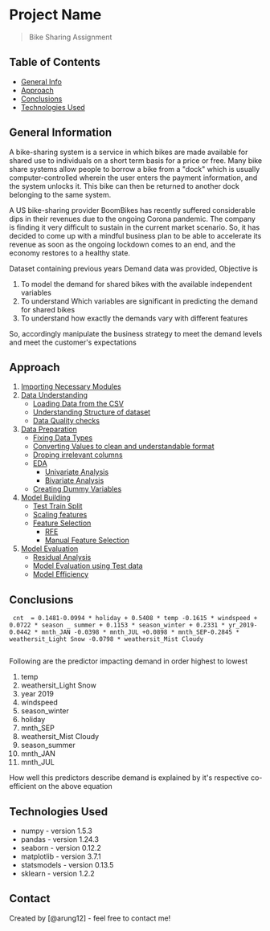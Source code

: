 # Project Name
> Bike Sharing Assignment

## Table of Contents
* [General Info](#general-information)
* [Approach](#general-information)
* [Conclusions](#conclusions)
* [Technologies Used](#technologies-used)

## General Information
A bike-sharing system is a service in which bikes are made available for shared use to individuals on a short term basis for a price or free. Many bike share systems allow people to borrow a bike from a "dock" which is usually computer-controlled wherein the user enters the payment information, and the system unlocks it. This bike can then be returned to another dock belonging to the same system.

A US bike-sharing provider BoomBikes has recently suffered considerable dips in their revenues due to the ongoing Corona pandemic. The company is finding it very difficult to sustain in the current market scenario. So, it has decided to come up with a mindful business plan to be able to accelerate its revenue as soon as the ongoing lockdown comes to an end, and the economy restores to a healthy state. 

Dataset containing previous years Demand data was provided, Objective is 
1. To model the demand for shared bikes with the available independent variables
2. To understand Which variables are significant in predicting the demand for shared bikes
3. To understand how exactly the demands vary with different features

So, accordingly manipulate the business strategy to meet the demand levels and meet the customer's expectations

## Approach
1. [Importing Necessary Modules](#Importing-Necessary-Modules)
2. [Data Understanding](#Data-Understanding)
   - [Loading Data from the CSV](#Loading-Data-from-the-CSV)
   - [Understanding Structure of dataset](#Understanding-Structure-of-dataset)
   - [Data Quality checks](#Data-Quality-checks)
3. [Data Preparation](#Data-Preparation)
    - [Fixing Data Types](#Fixing-Data-Types)
    - [Converting Values to clean and understandable format](#Converting-Values-to-clean-and-understandable-format)
    - [Droping irrelevant columns](#Droping-irrelevant-columns)
    - [EDA](#EDA)
       - [Univariate Analysis](#Univariate-Analysis)
       - [Bivariate Analysis](#Bivariate-Analysis)
    - [Creating Dummy Variables](#Creating-Dummy-Variables)
4. [Model Building](#Model-Building)
    - [Test Train Split](#Test-Train-Split)
    - [Scaling features](#Scaling-features)
    - [Feature Selection](#Feature-Selection)
       - [RFE](#RFE)
       - [Manual Feature Selection](#Manual-Feature-Selection)
5. [Model Evaluation](#Model-Evaluation)
   - [Residual Analysis](#Residual-Analysis)
   - [Model Evaluation using Test data](#model-Evaluation-using-Test-data)
   - [Model Efficiency](#Model-Efficiency)

## Conclusions
```
 cnt  = 0.1481-0.0994 * holiday + 0.5408 * temp -0.1615 * windspeed + 0.0722 * season _ summer + 0.1153 * season_winter + 0.2331 * yr_2019-0.0442 * mnth_JAN -0.0398 * mnth_JUL +0.0898 * mnth_SEP-0.2845 * weathersit_Light Snow -0.0798 * weathersit_Mist Cloudy 
 
```

Following are the predictor impacting demand in order highest to lowest
1. temp
2. weathersit_Light Snow
3. year 2019
4. windspeed
5. season_winter
6. holiday
7. mnth_SEP
8. weathersit_Mist Cloudy
9. season_summer
10. mnth_JAN
11. mnth_JUL

How well this predictors describe demand is explained by it's respective co-efficient on the above equation


## Technologies Used
- numpy - version 1.5.3
- pandas - version 1.24.3
- seaborn - version 0.12.2
- matplotlib - version 3.7.1
- statsmodels - version 0.13.5
- sklearn - version 1.2.2

## Contact
Created by [@arung12] - feel free to contact me!
